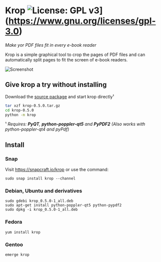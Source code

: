 # Krop ![License: GPL v3](https://img.shields.io/badge/License-GPL%20v3-blue.svg)](https://www.gnu.org/licenses/gpl-3.0)
*Make yor PDF files fit in every e-book reader*


Krop is a simple graphical tool to crop the pages of PDF files and can automatically split pages to fit the screen of e-book readers.

![Screenshot](http://arminstraub.com/images/krop/screenshot-nook.png)

## Give krop a try without installing
Download the [source package](http://arminstraub.com/downloads/krop/krop-0.5.0.tar.gz) and start krop directly¹

```bash
tar xzf krop-0.5.0.tar.gz
cd krop-0.5.0
python -m krop
```
¹ *Requires: **PyQT**, **python-poppler-qt5** and **PyPDF2** (Also works with python-poppler-qt4 and pyPdf)*



## Install

### Snap

Visit https://snapcraft.io/krop or use the command:

```shell
sudo snap install krop --channel 
```


### Debian, Ubuntu and derivatives

```
sudo gdebi krop_0.5.0-1_all.deb
sudo apt-get install python-poppler-qt5 python-pypdf2
sudo dpkg -i krop_0.5.0-1_all.deb
```


### Fedora

```
yum install krop
```


### Gentoo

```
emerge krop
```
